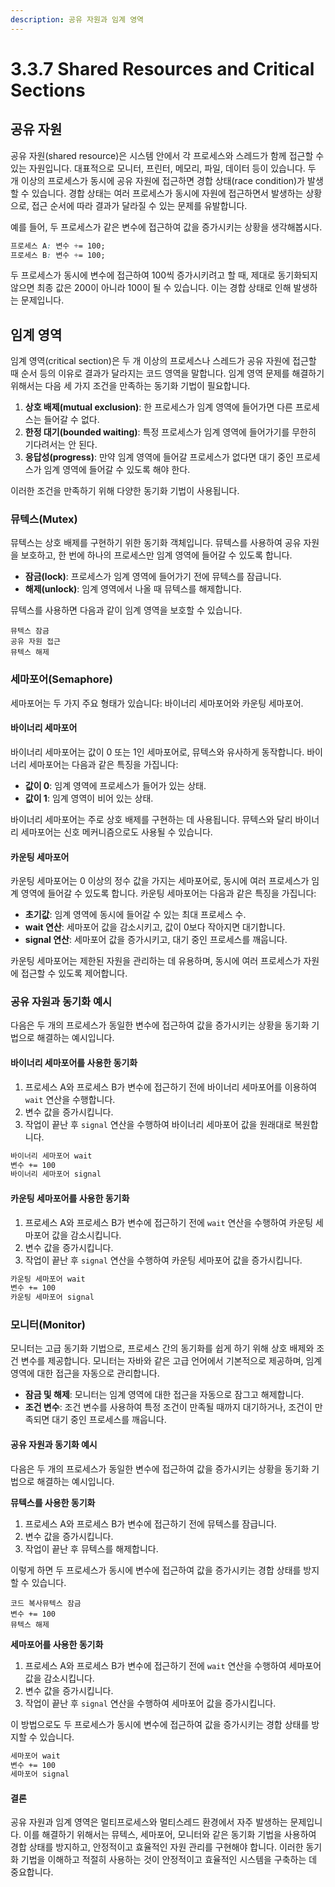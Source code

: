 ```yaml
---
description: 공유 자원과 임계 영역
---
```


# 3.3.7 Shared Resources and Critical Sections

## 공유 자원

공유 자원(shared resource)은 시스템 안에서 각 프로세스와 스레드가 함께 접근할 수 있는 자원입니다. 대표적으로 모니터, 프린터, 메모리, 파일, 데이터 등이 있습니다. 두 개 이상의 프로세스가 동시에 공유 자원에 접근하면 경합 상태(race condition)가 발생할 수 있습니다. 경합 상태는 여러 프로세스가 동시에 자원에 접근하면서 발생하는 상황으로, 접근 순서에 따라 결과가 달라질 수 있는 문제를 유발합니다.

예를 들어, 두 프로세스가 같은 변수에 접근하여 값을 증가시키는 상황을 생각해봅시다.

```css
프로세스 A: 변수 += 100;
프로세스 B: 변수 += 100;
```

두 프로세스가 동시에 변수에 접근하여 100씩 증가시키려고 할 때, 제대로 동기화되지 않으면 최종 값은 200이 아니라 100이 될 수 있습니다. 이는 경합 상태로 인해 발생하는 문제입니다.

## 임계 영역

임계 영역(critical section)은 두 개 이상의 프로세스나 스레드가 공유 자원에 접근할 때 순서 등의 이유로 결과가 달라지는 코드 영역을 말합니다. 임계 영역 문제를 해결하기 위해서는 다음 세 가지 조건을 만족하는 동기화 기법이 필요합니다.

1. **상호 배제(mutual exclusion)**: 한 프로세스가 임계 영역에 들어가면 다른 프로세스는 들어갈 수 없다.
2. **한정 대기(bounded waiting)**: 특정 프로세스가 임계 영역에 들어가기를 무한히 기다려서는 안 된다.
3. **응답성(progress)**: 만약 임계 영역에 들어갈 프로세스가 없다면 대기 중인 프로세스가 임계 영역에 들어갈 수 있도록 해야 한다.

이러한 조건을 만족하기 위해 다양한 동기화 기법이 사용됩니다.

### **뮤텍스(Mutex)**

뮤텍스는 상호 배제를 구현하기 위한 동기화 객체입니다. 뮤텍스를 사용하여 공유 자원을 보호하고, 한 번에 하나의 프로세스만 임계 영역에 들어갈 수 있도록 합니다.

* **잠금(lock)**: 프로세스가 임계 영역에 들어가기 전에 뮤텍스를 잠급니다.
* **해제(unlock)**: 임계 영역에서 나올 때 뮤텍스를 해제합니다.

뮤텍스를 사용하면 다음과 같이 임계 영역을 보호할 수 있습니다.

```
뮤텍스 잠금
공유 자원 접근
뮤텍스 해제
```

### **세마포어(Semaphore)**

세마포어는 두 가지 주요 형태가 있습니다: 바이너리 세마포어와 카운팅 세마포어.

#### **바이너리 세마포어**

바이너리 세마포어는 값이 0 또는 1인 세마포어로, 뮤텍스와 유사하게 동작합니다. 바이너리 세마포어는 다음과 같은 특징을 가집니다:

* **값이 0**: 임계 영역에 프로세스가 들어가 있는 상태.
* **값이 1**: 임계 영역이 비어 있는 상태.

바이너리 세마포어는 주로 상호 배제를 구현하는 데 사용됩니다. 뮤텍스와 달리 바이너리 세마포어는 신호 메커니즘으로도 사용될 수 있습니다.

#### **카운팅 세마포어**

카운팅 세마포어는 0 이상의 정수 값을 가지는 세마포어로, 동시에 여러 프로세스가 임계 영역에 들어갈 수 있도록 합니다. 카운팅 세마포어는 다음과 같은 특징을 가집니다:

* **초기값**: 임계 영역에 동시에 들어갈 수 있는 최대 프로세스 수.
* **wait 연산**: 세마포어 값을 감소시키고, 값이 0보다 작아지면 대기합니다.
* **signal 연산**: 세마포어 값을 증가시키고, 대기 중인 프로세스를 깨웁니다.

카운팅 세마포어는 제한된 자원을 관리하는 데 유용하며, 동시에 여러 프로세스가 자원에 접근할 수 있도록 제어합니다.

### 공유 자원과 동기화 예시

다음은 두 개의 프로세스가 동일한 변수에 접근하여 값을 증가시키는 상황을 동기화 기법으로 해결하는 예시입니다.

#### **바이너리 세마포어를 사용한 동기화**

1. 프로세스 A와 프로세스 B가 변수에 접근하기 전에 바이너리 세마포어를 이용하여 `wait` 연산을 수행합니다.
2. 변수 값을 증가시킵니다.
3. 작업이 끝난 후 `signal` 연산을 수행하여 바이너리 세마포어 값을 원래대로 복원합니다.

```bash
바이너리 세마포어 wait
변수 += 100
바이너리 세마포어 signal
```

#### **카운팅 세마포어를 사용한 동기화**

1. 프로세스 A와 프로세스 B가 변수에 접근하기 전에 `wait` 연산을 수행하여 카운팅 세마포어 값을 감소시킵니다.
2. 변수 값을 증가시킵니다.
3. 작업이 끝난 후 `signal` 연산을 수행하여 카운팅 세마포어 값을 증가시킵니다.

```bash
카운팅 세마포어 wait
변수 += 100
카운팅 세마포어 signal
```

### **모니터(Monitor)**

모니터는 고급 동기화 기법으로, 프로세스 간의 동기화를 쉽게 하기 위해 상호 배제와 조건 변수를 제공합니다. 모니터는 자바와 같은 고급 언어에서 기본적으로 제공하며, 임계 영역에 대한 접근을 자동으로 관리합니다.

* **잠금 및 해제**: 모니터는 임계 영역에 대한 접근을 자동으로 잠그고 해제합니다.
* **조건 변수**: 조건 변수를 사용하여 특정 조건이 만족될 때까지 대기하거나, 조건이 만족되면 대기 중인 프로세스를 깨웁니다.

#### 공유 자원과 동기화 예시

다음은 두 개의 프로세스가 동일한 변수에 접근하여 값을 증가시키는 상황을 동기화 기법으로 해결하는 예시입니다.

**뮤텍스를 사용한 동기화**

1. 프로세스 A와 프로세스 B가 변수에 접근하기 전에 뮤텍스를 잠급니다.
2. 변수 값을 증가시킵니다.
3. 작업이 끝난 후 뮤텍스를 해제합니다.

이렇게 하면 두 프로세스가 동시에 변수에 접근하여 값을 증가시키는 경합 상태를 방지할 수 있습니다.

```
코드 복사뮤텍스 잠금
변수 += 100
뮤텍스 해제
```

**세마포어를 사용한 동기화**

1. 프로세스 A와 프로세스 B가 변수에 접근하기 전에 `wait` 연산을 수행하여 세마포어 값을 감소시킵니다.
2. 변수 값을 증가시킵니다.
3. 작업이 끝난 후 `signal` 연산을 수행하여 세마포어 값을 증가시킵니다.

이 방법으로도 두 프로세스가 동시에 변수에 접근하여 값을 증가시키는 경합 상태를 방지할 수 있습니다.

```bash
세마포어 wait
변수 += 100
세마포어 signal
```

#### 결론

공유 자원과 임계 영역은 멀티프로세스와 멀티스레드 환경에서 자주 발생하는 문제입니다. 이를 해결하기 위해서는 뮤텍스, 세마포어, 모니터와 같은 동기화 기법을 사용하여 경합 상태를 방지하고, 안정적이고 효율적인 자원 관리를 구현해야 합니다. 이러한 동기화 기법을 이해하고 적절히 사용하는 것이 안정적이고 효율적인 시스템을 구축하는 데 중요합니다.

